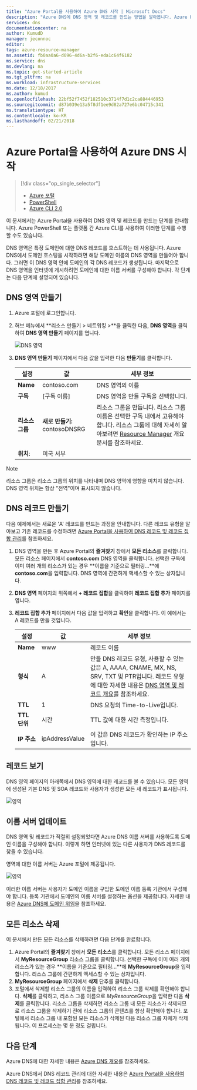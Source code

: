 ```yaml
---
title: "Azure Portal을 사용하여 Azure DNS 시작 | Microsoft Docs"
description: "Azure DNS에 DNS 영역 및 레코드를 만드는 방법을 알아봅니다. Azure Portal을 사용하여 첫 번째 DNS 영역 및 레코드를 만들고 관리하는 단계별 가이드입니다."
services: dns
documentationcenter: na
author: KumudD
manager: jeconnoc
editor: 
tags: azure-resource-manager
ms.assetid: fb0aa0a6-d096-4d6a-b2f6-eda1c64f6182
ms.service: dns
ms.devlang: na
ms.topic: get-started-article
ms.tgt_pltfrm: na
ms.workload: infrastructure-services
ms.date: 12/18/2017
ms.author: kumud
ms.openlocfilehash: 22bf52f7452f182510c3714f7d1c2ca884446953
ms.sourcegitcommit: d87b039e13a5f8df1ee9d82a727e6bc04715c341
ms.translationtype: HT
ms.contentlocale: ko-KR
ms.lasthandoff: 02/21/2018
---
```

# <a name="get-started-with-azure-dns-using-the-azure-portal"></a>Azure Portal을 사용하여 Azure DNS 시작

> [!div class="op_single_selector"]
> * [Azure 포털](dns-getstarted-portal.md)
> * [PowerShell](dns-getstarted-powershell.md)
> * [Azure CLI 2.0](dns-getstarted-cli.md)

이 문서에서는 Azure Portal을 사용하여 DNS 영역 및 레코드를 만드는 단계를 안내합니다. Azure PowerShell 또는 플랫폼 간 Azure CLI를 사용하여 이러한 단계를 수행할 수도 있습니다.

DNS 영역은 특정 도메인에 대한 DNS 레코드를 호스트하는 데 사용됩니다. Azure DNS에서 도메인 호스팅을 시작하려면 해당 도메인 이름의 DNS 영역을 만들어야 합니다. 그러면 이 DNS 영역 안에 도메인의 각 DNS 레코드가 생성됩니다. 마지막으로 DNS 영역을 인터넷에 게시하려면 도메인에 대한 이름 서버를 구성해야 합니다. 각 단계는 다음 단계에 설명되어 있습니다.

## <a name="create-a-dns-zone"></a>DNS 영역 만들기

1. Azure 포털에 로그인합니다.
2. 허브 메뉴에서 **리소스 만들기 > 네트워킹 >**을 클릭한 다음, **DNS 영역**을 클릭하여 **DNS 영역 만들기** 페이지를 엽니다.

    ![DNS 영역](./media/dns-getstarted-portal/openzone650.png)

4. **DNS 영역 만들기** 페이지에서 다음 값을 입력한 다음 **만들기**를 클릭합니다.


   | **설정** | **값** | **세부 정보** |
   |---|---|---|
   |**Name**|contoso.com|DNS 영역의 이름|
   |**구독**|[구독 이름]|DNS 영역을 만들 구독을 선택합니다.|
   |**리소스 그룹**|**새로 만들기:** contosoDNSRG|리소스 그룹을 만듭니다. 리소스 그룹 이름은 선택한 구독 내에서 고유해야 합니다. 리소스 그룹에 대해 자세히 알아보려면 [Resource Manager](../azure-resource-manager/resource-group-overview.md?toc=%2fazure%2fdns%2ftoc.json#resource-groups) 개요 문서를 참조하세요.|
   |**위치**:|미국 서부||

> [!NOTE]
> 리소스 그룹은 리소스 그룹의 위치를 나타내며 DNS 영역에 영향을 미치지 않습니다. DNS 영역 위치는 항상 "전역"이며 표시되지 않습니다.

## <a name="create-a-dns-record"></a>DNS 레코드 만들기

다음 예제에서는 새로운 'A' 레코드를 만드는 과정을 안내합니다. 다른 레코드 유형을 알아보고 기존 레코드를 수정하려면 [Azure Portal을 사용하여 DNS 레코드 및 레코드 집합 관리](dns-operations-recordsets-portal.md)를 참조하세요. 

1. DNS 영역을 만든 후 Azure Portal의 **즐겨찾기** 창에서 **모든 리소스**를 클릭합니다. 모든 리소스 페이지에서 **contoso.com** DNS 영역을 클릭합니다. 선택한 구독에 이미 여러 개의 리소스가 있는 경우 **이름을 기준으로 필터링...**에 **contoso.com**을 입력합니다. DNS 영역에 간편하게 액세스할 수 있는 상자입니다.

1. **DNS 영역** 페이지의 위쪽에서 **+ 레코드 집합**을 클릭하여 **레코드 집합 추가** 페이지를 엽니다.

1. **레코드 집합 추가** 페이지에서 다음 값을 입력하고 **확인**을 클릭합니다. 이 예에서는 A 레코드를 만들 것입니다.

   |**설정** | **값** | **세부 정보** |
   |---|---|---|
   |**Name**|www|레코드 이름|
   |**형식**|A| 만들 DNS 레코드 유형, 사용할 수 있는 값은 A, AAAA, CNAME, MX, NS, SRV, TXT 및 PTR입니다.  레코드 유형에 대한 자세한 내용은 [DNS 영역 및 레코드 개요](dns-zones-records.md)를 참조하세요.|
   |**TTL**|1|DNS 요청의 Time-to-Live입니다.|
   |**TTL 단위**|시간|TTL 값에 대한 시간 측정입니다.|
   |**IP 주소**|ipAddressValue| 이 값은 DNS 레코드가 확인하는 IP 주소입니다.|

## <a name="view-records"></a>레코드 보기

DNS 영역 페이지의 아래쪽에서 DNS 영역에 대한 레코드를 볼 수 있습니다. 모든 영역에 생성된 기본 DNS 및 SOA 레코드와 사용자가 생성한 모든 새 레코드가 표시됩니다.

![영역](./media/dns-getstarted-portal/viewzone500.png)


## <a name="update-name-servers"></a>이름 서버 업데이트

DNS 영역 및 레코드가 적절히 설정되었다면 Azure DNS 이름 서버를 사용하도록 도메인 이름을 구성해야 합니다. 이렇게 하면 인터넷에 있는 다른 사용자가 DNS 레코드를 찾을 수 있습니다.

영역에 대한 이름 서버는 Azure 포털에 제공됩니다.

![영역](./media/dns-getstarted-portal/viewzonens500.png)

이러한 이름 서버는 사용자가 도메인 이름을 구입한 도메인 이름 등록 기관에서 구성해야 합니다. 등록 기관에서 도메인의 이름 서버를 설정하는 옵션을 제공합니다. 자세한 내용은 [Azure DNS에 도메인 위임](dns-domain-delegation.md)을 참조하세요.

## <a name="delete-all-resources"></a>모든 리소스 삭제

이 문서에서 만든 모든 리소스를 삭제하려면 다음 단계를 완료합니다.

1. Azure Portal의 **즐겨찾기** 창에서 **모든 리소스**를 클릭합니다. 모든 리소스 페이지에서 **MyResourceGroup** 리소스 그룹을 클릭합니다. 선택한 구독에 이미 여러 개의 리소스가 있는 경우 **이름을 기준으로 필터링...**에 **MyResourceGroup**을 입력합니다. 리소스 그룹에 간편하게 액세스할 수 있는 상자입니다.
1. **MyResourceGroup** 페이지에서 **삭제** 단추를 클릭합니다.
1. 포털에서 삭제할 리소스 그룹의 이름을 입력하여 리소스 그룹 삭제를 확인해야 합니다. **삭제**를 클릭하고, 리소스 그룹 이름으로 *MyResourceGroup*을 입력한 다음 **삭제**를 클릭합니다. 리소스 그룹을 삭제하면 리소스 그룹 내 모든 리소스가 삭제되므로 리소스 그룹을 삭제하기 전에 리소스 그룹의 콘텐츠를 항상 확인해야 합니다. 포털에서 리소스 그룹 내 포함된 모든 리소스가 삭제된 다음 리소스 그룹 자체가 삭제됩니다. 이 프로세스는 몇 분 정도 걸립니다.


## <a name="next-steps"></a>다음 단계

Azure DNS에 대한 자세한 내용은 [Azure DNS 개요](dns-overview.md)를 참조하세요.

Azure DNS에서 DNS 레코드 관리에 대한 자세한 내용은 [Azure Portal을 사용하여 DNS 레코드 및 레코드 집합 관리](dns-operations-recordsets-portal.md)를 참조하세요.

